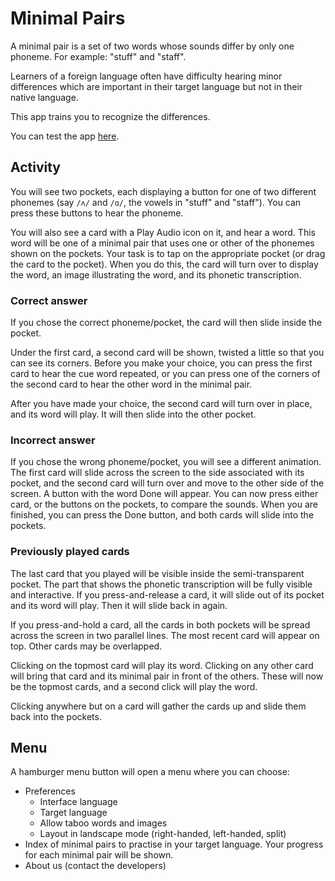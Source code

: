 # Minimal Pairs

A minimal pair is a set of two words whose sounds differ by only one phoneme. For example: "stuff" and "staff".

Learners of a foreign language often have difficulty hearing minor differences which are important in their target language but not in their native language.

This app trains you to recognize the differences.

You can test the app [here](https://jazyx.github.io/minimal-pairs/).

## Activity
You will see two pockets, each displaying a button for one of two different phonemes (say `/ʌ/` and `/ɑ/`, the vowels in "stuff" and "staff"). You can press these buttons to hear the phoneme.

You will also see a card with a Play Audio icon on it, and hear a word. This word will be one of a minimal pair that uses one or other of the phonemes shown on the pockets. Your task is to tap on the appropriate pocket (or drag the card to the pocket). When you do this, the card will turn over to display the word, an image illustrating the word, and its phonetic transcription.

### Correct answer
If you chose the correct phoneme/pocket, the card will then slide inside the pocket.

Under the first card, a second card will be shown, twisted a little so that you can see its corners. Before you make your choice, you can press the first card to hear the cue word repeated, or you can press one of the corners of the second card to hear the other word in the minimal pair.

After you have made your choice, the second card will turn over in place, and its word will play. It will then slide into the other pocket.

### Incorrect answer
If you chose the wrong phoneme/pocket, you will see a different animation. The first card will slide across the screen to the side associated with its pocket, and the second card will turn over and move to the other side of the screen. A button with the word Done will appear. You can now press either card, or the buttons on the pockets, to compare the sounds. When you are finished, you can press the Done button, and both cards will slide into the pockets.

### Previously played cards
The last card that you played will be visible inside the semi-transparent pocket. The part that shows the phonetic transcription will be fully visible and interactive. If you press-and-release a card, it will slide out of its pocket and its word will play. Then it will slide back in again.

If you press-and-hold a card, all the cards in both pockets will be spread across the screen in two parallel lines. The most recent card will appear on top. Other cards may be overlapped.

Clicking on the topmost card will play its word. Clicking on any other card will bring that card and its minimal pair in front of the others. These will now be the topmost cards, and a second click will play the word.

Clicking anywhere but on a card will gather the cards up and slide them back into the pockets.

## Menu
A hamburger menu button will open a menu where you can choose:

* Preferences
  + Interface language
  + Target language
  + Allow taboo words and images
  + Layout in landscape mode (right-handed, left-handed, split)
* Index of minimal pairs to practise in your target language. Your progress for each minimal pair will be shown.
* About us (contact the developers)
